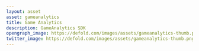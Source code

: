 ```yaml
---
layout: asset
asset: gameanalytics
title: Game Analytics
description: GameAnalytics SDK
opengraph_image: https://defold.com/images/assets/gameanalytics-thumb.png
twitter_image: https://defold.com/images/assets/gameanalytics-thumb.png
---
```


